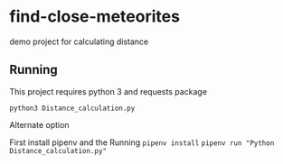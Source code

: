 # find-close-meteorites
demo project for calculating distance

## Running

This project requires python 3 and requests package

`python3 Distance_calculation.py`

Alternate option

First install pipenv and the Running
`pipenv install`
`pipenv run "Python Distance_calculation.py"`
